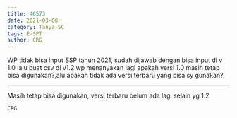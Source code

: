 ```yaml
---
title: 46573
date: 2021-03-08
category: Tanya-SC
tags: E-SPT
author: CRG
---
```


WP tidak bisa input SSP tahun 2021, sudah dijawab dengan bisa input di v 1.0 lalu buat csv di v1.2 wp menanyakan lagi apakah versi 1.0 masih tetap bisa digunakan?,alu apakah tidak ada versi terbaru yang bisa sy gunakan?

---

Masih tetap bisa digunakan, versi terbaru belum ada lagi selain yg 1.2

`CRG`
